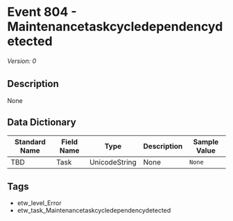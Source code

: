 # Event 804 - Maintenancetaskcycledependencydetected
###### Version: 0

## Description
None

## Data Dictionary
|Standard Name|Field Name|Type|Description|Sample Value|
|---|---|---|---|---|
|TBD|Task|UnicodeString|None|`None`|

## Tags
* etw_level_Error
* etw_task_Maintenancetaskcycledependencydetected